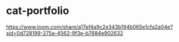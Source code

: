 # cat-portfolio
https://www.loom.com/share/a17ef4a9c2e343b194b065e1cfa2a04e?sid=0d728199-275a-4562-9f3e-b7684e902632
